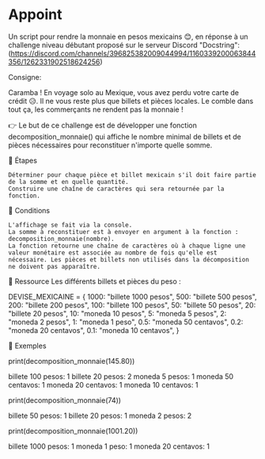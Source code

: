 # Appoint
Un script pour rendre la monnaie en pesos mexicains 😊, en réponse à un challenge niveau débutant proposé sur le serveur Discord "Docstring":
(https://discord.com/channels/396825382009044994/1160339200063844356/1262331902518624256)

Consigne:

Caramba ! En voyage solo au Mexique, vous avez perdu votre carte de crédit 😥. Il ne vous reste plus que billets et pièces locales. Le comble dans tout ça, les commerçants ne rendent pas la monnaie !

👉  Le but de ce challenge est de développer une fonction decomposition_monnaie() qui affiche le nombre minimal de billets et de pièces nécessaires pour reconstituer n'importe quelle somme.

🔹 Étapes

    Déterminer pour chaque pièce et billet mexicain s'il doit faire partie de la somme et en quelle quantité.
    Construire une chaîne de caractères qui sera retournée par la fonction.


🔹 Conditions

    L'affichage se fait via la console.
    La somme à reconstituer est à envoyer en argument à la fonction : decomposition_monnaie(nombre).
    La fonction retourne une chaîne de caractères où à chaque ligne une valeur monétaire est associée au nombre de fois qu'elle est nécessaire. Les pièces et billets non utilisés dans la décomposition ne doivent pas apparaître.


🔹 Ressource
Les différents billets et pièces du peso :

DEVISE_MEXICAINE = {
    1000: "billete 1000 pesos",
    500: "billete 500 pesos",
    200: "billete 200 pesos",
    100: "billete 100 pesos",
    50: "billete 50 pesos",
    20: "billete 20 pesos",
    10: "moneda 10 pesos",
    5: "moneda 5 pesos",
    2: "moneda 2 pesos",
    1: "moneda 1 peso",
    0.5: "moneda 50 centavos",
    0.2: "moneda 20 centavos",
    0.1: "moneda 10 centavos",
}


🔹 Exemples

print(decomposition_monnaie(145.80))

billete 100 pesos: 1
billete 20 pesos: 2
moneda 5 pesos: 1
moneda 50 centavos: 1
moneda 20 centavos: 1
moneda 10 centavos: 1


print(decomposition_monnaie(74))

billete 50 pesos: 1
billete 20 pesos: 1
moneda 2 pesos: 2


print(decomposition_monnaie(1001.20))

billete 1000 pesos: 1
moneda 1 peso: 1
moneda 20 centavos: 1

